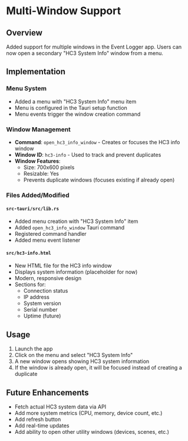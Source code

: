 # Multi-Window Support

## Overview
Added support for multiple windows in the Event Logger app. Users can now open a secondary "HC3 System Info" window from a menu.

## Implementation

### Menu System
- Added a menu with "HC3 System Info" menu item
- Menu is configured in the Tauri setup function
- Menu events trigger the window creation command

### Window Management
- **Command**: `open_hc3_info_window` - Creates or focuses the HC3 info window
- **Window ID**: `hc3-info` - Used to track and prevent duplicates
- **Window Features**:
  - Size: 700x600 pixels
  - Resizable: Yes
  - Prevents duplicate windows (focuses existing if already open)

### Files Added/Modified

#### `src-tauri/src/lib.rs`
- Added menu creation with "HC3 System Info" item
- Added `open_hc3_info_window` Tauri command
- Registered command handler
- Added menu event listener

#### `src/hc3-info.html`
- New HTML file for the HC3 info window
- Displays system information (placeholder for now)
- Modern, responsive design
- Sections for:
  - Connection status
  - IP address
  - System version
  - Serial number
  - Uptime (future)

## Usage
1. Launch the app
2. Click on the menu and select "HC3 System Info"
3. A new window opens showing HC3 system information
4. If the window is already open, it will be focused instead of creating a duplicate

## Future Enhancements
- Fetch actual HC3 system data via API
- Add more system metrics (CPU, memory, device count, etc.)
- Add refresh button
- Add real-time updates
- Add ability to open other utility windows (devices, scenes, etc.)

